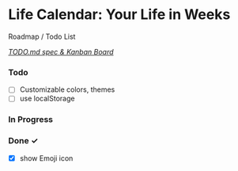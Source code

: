 # Life Calendar: Your Life in Weeks

Roadmap / Todo List

<em>[TODO.md spec & Kanban Board](https://marketplace.visualstudio.com/items?itemName=coddx.coddx-alpha)</em>

### Todo

- [ ] Customizable colors, themes  
- [ ] use localStorage  

### In Progress


### Done ✓

- [x] show Emoji icon  

